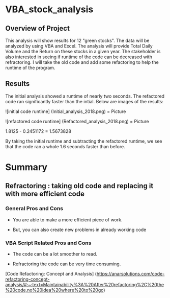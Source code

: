 # VBA_stock_analysis

## Overview of Project

This analysis will show results for 12 "green stocks". The data will be analyzed by using VBA and Excel. The analysis will provide Total Daily Volume and the Return on these stocks in a given year. The stakeholder is also interested in seeing if runtime of the code can be decreased with refractoring. I will take the old code and add some refactoring to help the runtime of the program. 


## Results

The initial analysis showed a runtime of nearly two seconds. The refactored code ran significantly faster than the intial. Below are images of the results:

![initial code runtime] (Initial_analysis_2018.png) = Picture

![refactored code runtime] (Refactored_analysis_2018.png) = Picture


1.8125 - 0.2451172 = 1.5673828 

By taking the initial runtime and subtracting the refactored runtime, we see that the code ran a whole 1.6 seconds faster than before.

# Summary

## Refractoring : taking old code and replacing it with more efficient code 

### General Pros and Cons
* You are able to make a more efficient piece of work.

* But, you can also create new problems in already working code

### VBA Script Related Pros and Cons

* The code can be a lot smoother to read.

*  Refractoring the code can be very time consuming.





[Code Refactoring: Concept and Analysis] (https://anarsolutions.com/code-refactoring-concept-analysis/#:~:text=Maintainability%3A%20After%20refactoring%2C%20the%20code,no%20idea%20where%20to%20go)
